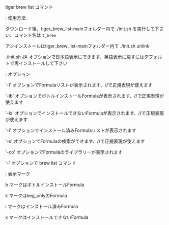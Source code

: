 tiger brew list コマンド

: 使用方法

ダウンロード後、tiger_brew_list-mainフォルダー内で ./init.sh を実行して下さい、コマンド名は `t_brew`

アンインストールはtiger_brew_list-mainフォルダー内で ./init.sh unlink

./init.sh JA オプションで日本語表示にできます、英語表示に戻すにはデフォルトで再インストールして下さい

: オプション

'-l' オプションでFormulaリストが表示されます、//で正規表現が使えます

'-lb' オプションでボトルインストールFormulaが表示されます、//で正規表現が使えます

'-lx' オプションでインストールできないFormulaが表示されます、//で正規表現が使えます

'-i' オプションでインストール済みFormulaリストが表示されます

'-s' オプションでFormulaの検索ができます、//で正規表現が使えます

'-co' オプションでFormulaのライブラリーが表示されます

'-' オプションで brew list コマンド

: 表示マーク

b マークはボトルインストールFormula

k マークはkeg_onlyのFormula

i マークはインストール済みFormula

x マークはインストールできないFormula
